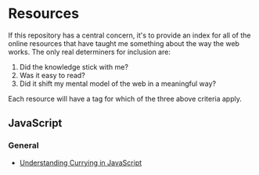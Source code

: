 # Resources
If this repository has a central concern, it's to provide an index for all of the online resources that have taught me something about the way the web works. The only real determiners for inclusion are:
1. Did the knowledge stick with me?
2. Was it easy to read?
3. Did it shift my mental model of the web in a meaningful way?

Each resource will have a tag for which of the three above criteria apply.

## JavaScript

### General
- [Understanding Currying in JavaScript](https://blog.bitsrc.io/understanding-currying-in-javascript-ceb2188c339)